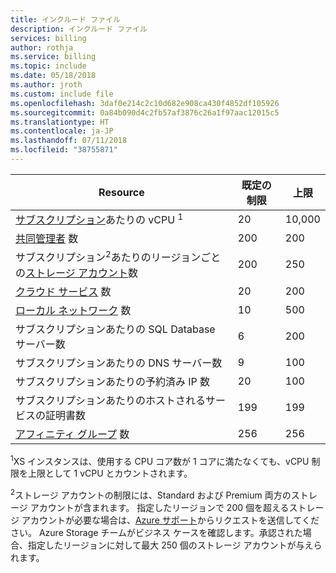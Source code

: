 ```yaml
---
title: インクルード ファイル
description: インクルード ファイル
services: billing
author: rothja
ms.service: billing
ms.topic: include
ms.date: 05/18/2018
ms.author: jroth
ms.custom: include file
ms.openlocfilehash: 3daf0e214c2c10d682e908ca430f4852df105926
ms.sourcegitcommit: 0a84b090d4c2fb57af3876c26a1f97aac12015c5
ms.translationtype: HT
ms.contentlocale: ja-JP
ms.lasthandoff: 07/11/2018
ms.locfileid: "38755871"
---
```

| Resource | 既定の制限 | 上限 |
| --- | --- | --- |
| [サブスクリプション](../articles/billing-buy-sign-up-azure-subscription.md)あたりの vCPU <sup>1</sup> |20 |10,000 |
| [共同管理者](../articles/billing-add-change-azure-subscription-administrator.md) 数 |200 |200 |
| サブスクリプション<sup>2</sup>あたりのリージョンごとの[ストレージ アカウント](../articles/storage/common/storage-create-storage-account.md)数 |200 |250 |
| [クラウド サービス](../articles/cloud-services/cloud-services-choose-me.md) 数 |20 |200 |
| [ローカル ネットワーク](http://msdn.microsoft.com/library/jj157100.aspx) 数 |10 |500 |
| サブスクリプションあたりの SQL Database サーバー数 |6 |200 |
| サブスクリプションあたりの DNS サーバー数 |9 |100 |
| サブスクリプションあたりの予約済み IP 数 |20 |100 |
| サブスクリプションあたりのホストされるサービスの証明書数 |199 |199 |
| [アフィニティ グループ](../articles/virtual-network/virtual-networks-migrate-to-regional-vnet.md) 数 |256 |256 |


<sup>1</sup>XS インスタンスは、使用する CPU コア数が 1 コアに満たなくても、vCPU 制限を上限として 1 vCPU とカウントされます。

<sup>2</sup>ストレージ アカウントの制限には、Standard および Premium 両方のストレージ アカウントが含まれます。 指定したリージョンで 200 個を超えるストレージ アカウントが必要な場合は、[Azure サポート](https://azure.microsoft.com/support/faq/)からリクエストを送信してください。 Azure Storage チームがビジネス ケースを確認します。承認された場合、指定したリージョンに対して最大 250 個のストレージ アカウントが与えられます。 

